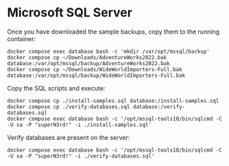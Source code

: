 # Microsoft SQL Server

Once you have downloaded the sample backups, copy them to the running container:

```
docker compose exec database bash -c 'mkdir /var/opt/mssql/backup'
docker compose cp ~/Downloads/AdventureWorks2022.bak database:/var/opt/mssql/backup/AdventureWorks2022.bak
docker compose cp ~/Downloads/WideWorldImporters-Full.bak database:/var/opt/mssql/backup/WideWorldImporters-Full.bak
```

Copy the SQL scripts and execute:

```
docker compose cp ./install-samples.sql database:/install-samples.sql
docker compose cp ./verify-databases.sql database:/verify-databases.sql
docker compose exec database bash -c '/opt/mssql-tools18/bin/sqlcmd -C -U sa -P "superN3rd!" -i ./install-samples.sql'
```

Verify databases are present on the server:

```
docker compose exec database bash -c '/opt/mssql-tools18/bin/sqlcmd -C -U sa -P "superN3rd!" -i ./verify-databases.sql'
```

